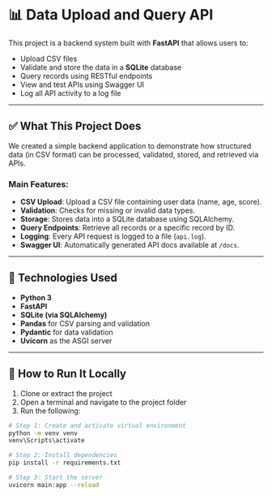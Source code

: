 # 📊 Data Upload and Query API

This project is a backend system built with **FastAPI** that allows users to:

- Upload CSV files
- Validate and store the data in a **SQLite** database
- Query records using RESTful endpoints
- View and test APIs using Swagger UI
- Log all API activity to a log file

---

## ✅ What This Project Does

We created a simple backend application to demonstrate how structured data (in CSV format) can be processed, validated, stored, and retrieved via APIs.

### Main Features:
- **CSV Upload**: Upload a CSV file containing user data (name, age, score).
- **Validation**: Checks for missing or invalid data types.
- **Storage**: Stores data into a SQLite database using SQLAlchemy.
- **Query Endpoints**: Retrieve all records or a specific record by ID.
- **Logging**: Every API request is logged to a file (`api.log`).
- **Swagger UI**: Automatically generated API docs available at `/docs`.

---

## 🔧 Technologies Used

- **Python 3**
- **FastAPI**
- **SQLite (via SQLAlchemy)**
- **Pandas** for CSV parsing and validation
- **Pydantic** for data validation
- **Uvicorn** as the ASGI server

---

## 🚀 How to Run It Locally

1. Clone or extract the project
2. Open a terminal and navigate to the project folder
3. Run the following:

```bash
# Step 1: Create and activate virtual environment
python -m venv venv
venv\Scripts\activate

# Step 2: Install dependencies
pip install -r requirements.txt

# Step 3: Start the server
uvicorn main:app --reload
